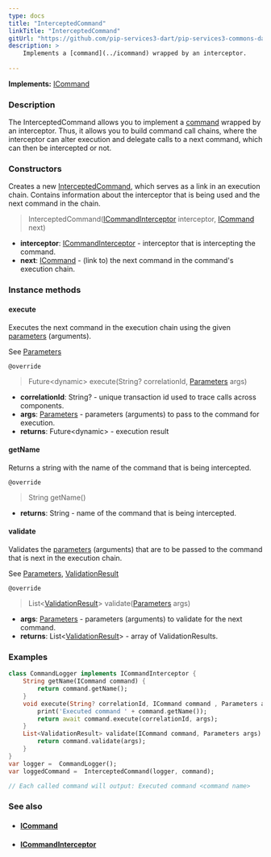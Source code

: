 ```yaml
---
type: docs
title: "InterceptedCommand"
linkTitle: "InterceptedCommand"
gitUrl: "https://github.com/pip-services3-dart/pip-services3-commons-dart"
description: > 
    Implements a [command](../icommand) wrapped by an interceptor.
    
---
```


**Implements:** [ICommand](../icommand)

### Description

The InterceptedCommand allows you  to implement a [command](../icommand) wrapped by an interceptor. Thus, it allows you to build command call chains, where the interceptor can alter execution and delegate calls to a next command, which can then be intercepted or not.

### Constructors
Creates a new [InterceptedCommand](), which serves as a link in an execution chain. Contains information 
about the interceptor that is being used and the next command in the chain.

> InterceptedCommand([ICommandInterceptor](../icommand_interceptor) interceptor, [ICommand](../icommand) next)

- **interceptor**: [ICommandInterceptor](../icommand_interceptor) - interceptor that is intercepting the command.
- **next**: [ICommand](../icommand) - (link to) the next command in the command's execution chain.

### Instance methods

#### execute
Executes the next command in the execution chain using the given [parameters](../../run/parameters) (arguments).  

See [Parameters](../../run/parameters)

`@override`
> Future\<dynamic\> execute(String? correlationId, [Parameters](../../run/parameters) args)

- **correlationId**: String? - unique transaction id used to trace calls across components.
- **args**: [Parameters](../../run/parameters) - parameters (arguments) to pass to the command for execution.
- **returns**: Future\<dynamic\> - execution result

#### getName
Returns a string with the name of the command that is being intercepted.

`@override`
> String getName()

- **returns**: String - name of the command that is being intercepted.


#### validate
Validates the [parameters](../../run/parameters) (arguments) that are to be passed to the command that is next 
in the execution chain. 

See [Parameters](../../run/parameters), [ValidationResult](../../validate/validation_result)

`@override`
> List<[ValidationResult](../../validate/validation_result)> validate([Parameters](../../run/parameters) args)

- **args**: [Parameters](../../run/parameters) - parameters (arguments) to validate for the next command.
- **returns**: List<[ValidationResult](../../validate/validation_result)> - array of ValidationResults.

### Examples

```dart
class CommandLogger implements ICommandInterceptor {
    String getName(ICommand command) {
        return command.getName();
    }
    void execute(String? correlationId, ICommand command , Parameters args,) async {
        print('Executed command ' + command.getName());
        return await command.execute(correlationId, args);
    }
    List<ValidationResult> validate(ICommand command, Parameters args) {
        return command.validate(args);
    }
}
var logger =  CommandLogger();
var loggedCommand =  InterceptedCommand(logger, command);

// Each called command will output: Executed command <command name>

```

### See also
- #### [ICommand](../icommand)
- #### [ICommandInterceptor](../icommand_interceptor)
